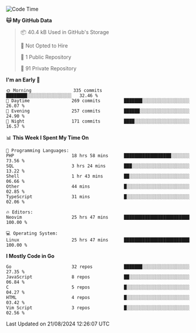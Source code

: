 
<!--START_SECTION:waka-->
![Code Time](http://img.shields.io/badge/Code%20Time-5%2C188%20hrs%203%20mins-blue)

**🐱 My GitHub Data** 

> 📦 40.4 kB Used in GitHub's Storage 
 > 
> 🚫 Not Opted to Hire
 > 
> 📜 1 Public Repository 
 > 
> 🔑 91 Private Repository 
 > 
**I'm an Early 🐤** 

```text
🌞 Morning                335 commits         ████████░░░░░░░░░░░░░░░░░   32.46 % 
🌆 Daytime                269 commits         ███████░░░░░░░░░░░░░░░░░░   26.07 % 
🌃 Evening                257 commits         ██████░░░░░░░░░░░░░░░░░░░   24.90 % 
🌙 Night                  171 commits         ████░░░░░░░░░░░░░░░░░░░░░   16.57 % 
```


📊 **This Week I Spent My Time On** 

```text
💬 Programming Languages: 
PHP                      18 hrs 58 mins      ██████████████████░░░░░░░   73.56 % 
SQL                      3 hrs 24 mins       ███░░░░░░░░░░░░░░░░░░░░░░   13.22 % 
Shell                    1 hr 43 mins        ██░░░░░░░░░░░░░░░░░░░░░░░   06.66 % 
Other                    44 mins             █░░░░░░░░░░░░░░░░░░░░░░░░   02.85 % 
TypeScript               31 mins             █░░░░░░░░░░░░░░░░░░░░░░░░   02.06 % 

🔥 Editors: 
Neovim                   25 hrs 47 mins      █████████████████████████   100.00 % 

💻 Operating System: 
Linux                    25 hrs 47 mins      █████████████████████████   100.00 % 
```

**I Mostly Code in Go** 

```text
Go                       32 repos            ███████░░░░░░░░░░░░░░░░░░   27.35 % 
JavaScript               8 repos             ██░░░░░░░░░░░░░░░░░░░░░░░   06.84 % 
C                        5 repos             █░░░░░░░░░░░░░░░░░░░░░░░░   04.27 % 
HTML                     4 repos             █░░░░░░░░░░░░░░░░░░░░░░░░   03.42 % 
Vim Script               3 repos             █░░░░░░░░░░░░░░░░░░░░░░░░   02.56 % 
```




 Last Updated on 21/08/2024 12:26:07 UTC
<!--END_SECTION:waka-->
